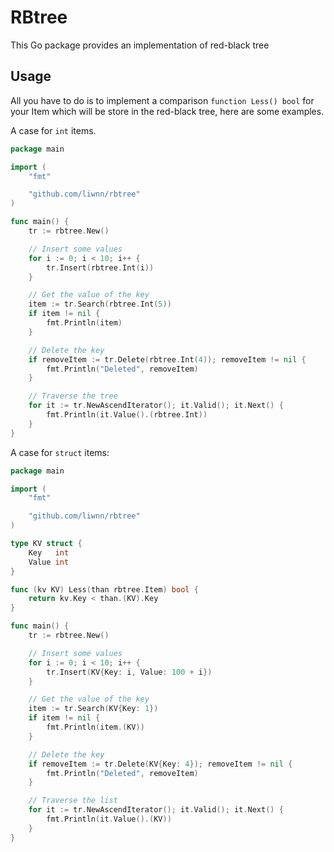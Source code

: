 # RBtree
This Go package provides an implementation of red-black tree

## Usage
All you have to do is to implement a comparison `function Less() bool` for your Item which will be store in the red-black tree, here are some examples.

A case for `int` items.
``` go
package main

import (
	"fmt"

    "github.com/liwnn/rbtree"
)

func main() {
	tr := rbtree.New()

	// Insert some values
	for i := 0; i < 10; i++ {
		tr.Insert(rbtree.Int(i))
	}

	// Get the value of the key
	item := tr.Search(rbtree.Int(5))
	if item != nil {
		fmt.Println(item)
	}

	// Delete the key
	if removeItem := tr.Delete(rbtree.Int(4)); removeItem != nil {
		fmt.Println("Deleted", removeItem)
	}

	// Traverse the tree
	for it := tr.NewAscendIterator(); it.Valid(); it.Next() {
		fmt.Println(it.Value().(rbtree.Int))
	}
}
```

A case for `struct` items:
``` go
package main

import (
	"fmt"

    "github.com/liwnn/rbtree"
)

type KV struct {
	Key   int
	Value int
}

func (kv KV) Less(than rbtree.Item) bool {
	return kv.Key < than.(KV).Key
}

func main() {
	tr := rbtree.New()

	// Insert some values
	for i := 0; i < 10; i++ {
		tr.Insert(KV{Key: i, Value: 100 + i})
	}

	// Get the value of the key
	item := tr.Search(KV{Key: 1})
	if item != nil {
		fmt.Println(item.(KV))
	}

	// Delete the key
	if removeItem := tr.Delete(KV{Key: 4}); removeItem != nil {
		fmt.Println("Deleted", removeItem)
	}

	// Traverse the list
	for it := tr.NewAscendIterator(); it.Valid(); it.Next() {
		fmt.Println(it.Value().(KV))
	}
}
```
